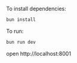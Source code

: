 To install dependencies:
```sh
bun install
```

To run:
```sh
bun run dev
```

open http://localhost:8001
